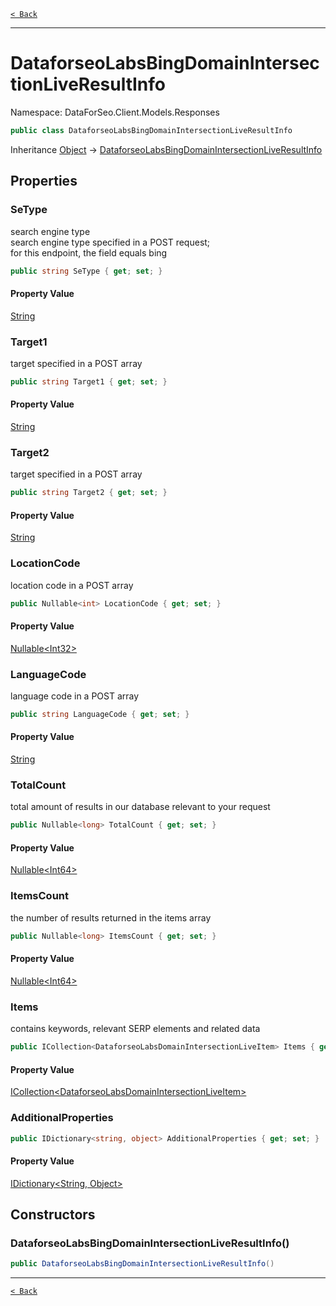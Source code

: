 [`< Back`](./)

---

# DataforseoLabsBingDomainIntersectionLiveResultInfo

Namespace: DataForSeo.Client.Models.Responses

```csharp
public class DataforseoLabsBingDomainIntersectionLiveResultInfo
```

Inheritance [Object](https://docs.microsoft.com/en-us/dotnet/api/system.object) → [DataforseoLabsBingDomainIntersectionLiveResultInfo](./dataforseo.client.models.responses.dataforseolabsbingdomainintersectionliveresultinfo)

## Properties

### **SeType**

search engine type
 <br>search engine type specified in a POST request;
 <br>for this endpoint, the field equals bing

```csharp
public string SeType { get; set; }
```

#### Property Value

[String](https://docs.microsoft.com/en-us/dotnet/api/system.string)<br>

### **Target1**

target specified in a POST array

```csharp
public string Target1 { get; set; }
```

#### Property Value

[String](https://docs.microsoft.com/en-us/dotnet/api/system.string)<br>

### **Target2**

target specified in a POST array

```csharp
public string Target2 { get; set; }
```

#### Property Value

[String](https://docs.microsoft.com/en-us/dotnet/api/system.string)<br>

### **LocationCode**

location code in a POST array

```csharp
public Nullable<int> LocationCode { get; set; }
```

#### Property Value

[Nullable&lt;Int32&gt;](https://docs.microsoft.com/en-us/dotnet/api/system.nullable-1)<br>

### **LanguageCode**

language code in a POST array

```csharp
public string LanguageCode { get; set; }
```

#### Property Value

[String](https://docs.microsoft.com/en-us/dotnet/api/system.string)<br>

### **TotalCount**

total amount of results in our database relevant to your request

```csharp
public Nullable<long> TotalCount { get; set; }
```

#### Property Value

[Nullable&lt;Int64&gt;](https://docs.microsoft.com/en-us/dotnet/api/system.nullable-1)<br>

### **ItemsCount**

the number of results returned in the items array

```csharp
public Nullable<long> ItemsCount { get; set; }
```

#### Property Value

[Nullable&lt;Int64&gt;](https://docs.microsoft.com/en-us/dotnet/api/system.nullable-1)<br>

### **Items**

contains keywords, relevant SERP elements and related data

```csharp
public ICollection<DataforseoLabsDomainIntersectionLiveItem> Items { get; set; }
```

#### Property Value

[ICollection&lt;DataforseoLabsDomainIntersectionLiveItem&gt;](./dataforseo.client.models.dataforseolabsdomainintersectionliveitem)<br>

### **AdditionalProperties**

```csharp
public IDictionary<string, object> AdditionalProperties { get; set; }
```

#### Property Value

[IDictionary&lt;String, Object&gt;](https://docs.microsoft.com/en-us/dotnet/api/system.collections.generic.idictionary-2)<br>

## Constructors

### **DataforseoLabsBingDomainIntersectionLiveResultInfo()**

```csharp
public DataforseoLabsBingDomainIntersectionLiveResultInfo()
```

---

[`< Back`](./)
